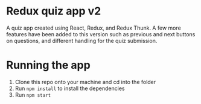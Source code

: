 # Redux quiz app v2
A quiz app created using React, Redux, and Redux Thunk. A few more features have been added to this version such as previous and next buttons on questions, and different handling for the quiz submission.

# Running the app
1. Clone this repo onto your machine and cd into the folder
2. Run `npm install` to install the dependencies
3. Run `npm start`
